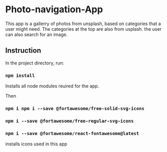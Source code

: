 # Photo-navigation-App

This app is a gallerry of photos from unsplash, based on categories that a user might need. The categories at the top are also from usplash. the user can also search for an image.

## Instruction

In the project directory, run:

### `npm install`

Installs all node modules reuired for the app.

Then
### `npm i npm i --save @fortawesome/free-solid-svg-icons`
### `npm i --save @fortawesome/free-regular-svg-icons`
### `npm i --save @fortawesome/react-fontawesome@latest`

installs icons used in this app
